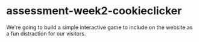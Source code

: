 # assessment-week2-cookieclicker
We're going to build a simple interactive game to include on the website as a fun distraction for our visitors.
